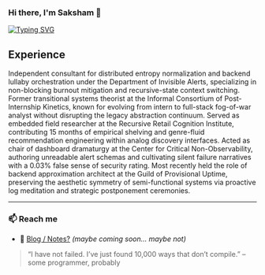
### Hi there, I'm Saksham 👋  
[![Typing SVG](https://readme-typing-svg.herokuapp.com?font=Source+Code+Pro&color=%2347F731&lines=Enthusiast+of+open-ended+questions;Engineer+of+unfinished+projects;Walking+edge+case)](https://git.io/typing-svg)

## Experience
Independent consultant for distributed entropy normalization and backend lullaby orchestration under the Department of Invisible Alerts, specializing in non-blocking burnout mitigation and recursive-state context switching. Former transitional systems theorist at the Informal Consortium of Post-Internship Kinetics, known for evolving from intern to full-stack fog-of-war analyst without disrupting the legacy abstraction continuum. Served as embedded field researcher at the Recursive Retail Cognition Institute, contributing 15 months of empirical shelving and genre-fluid recommendation engineering within analog discovery interfaces. Acted as chair of dashboard dramaturgy at the Center for Critical Non-Observability, authoring unreadable alert schemas and cultivating silent failure narratives with a 0.03% false sense of security rating. Most recently held the role of backend approximation architect at the Guild of Provisional Uptime, preserving the aesthetic symmetry of semi-functional systems via proactive log meditation and strategic postponement ceremonies.

---

### 📫 Reach me 
- 🧵 [Blog / Notes?](#) *(maybe coming soon... maybe not)*
> “I have not failed. I’ve just found 10,000 ways that don’t compile.” – some programmer, probably

